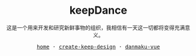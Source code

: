 
<!-- ## Hi there 👋 -->

<!--

**Here are some ideas to get you started:**

🙋‍♀️ A short introduction - what is your organization all about?
🌈 Contribution guidelines - how can the community get involved?
👩‍💻 Useful resources - where can the community find your docs? Is there anything else the community should know?
🍿 Fun facts - what does your team eat for breakfast?
🧙 Remember, you can do mighty things with the power of [Markdown](https://docs.github.com/github/writing-on-github/getting-started-with-writing-and-formatting-on-github/basic-writing-and-formatting-syntax)
-->

<h1 align="center"><strong>keepDance</strong></h1>
<p align="center">这是一个用来开发和研究新鲜事物的组织，我相信有一天这一切都将变得充满意义。</p>

<div align="center">
  <samp>
    <a href="https://www.dshuais.com/">home</a> ·
    <a href="https://create-keep-design.dshuais.com/">create-keep-design</a> ·
<!--     <a href="https://lottie-vue3.dshuais.com/">lottie-vue3</a> · -->
    <a href="https://danmaku-vue.dshuais.com/">danmaku-vue</a>
  </samp>
</div>

